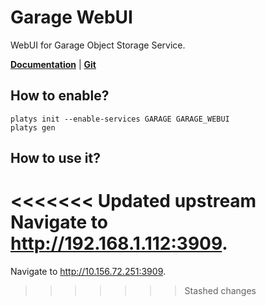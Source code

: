 # Garage WebUI

WebUI for Garage Object Storage Service.

**[Documentation](https://github.com/khairul169/garage-webui)** | **[Git](https://github.com/khairul169/garage-webui)**

## How to enable?

```
platys init --enable-services GARAGE GARAGE_WEBUI
platys gen
```

## How to use it?

<<<<<<< Updated upstream
Navigate to <http://192.168.1.112:3909>.
=======
Navigate to <http://10.156.72.251:3909>.
>>>>>>> Stashed changes





